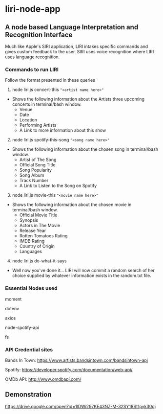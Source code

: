 # liri-node-app

## A node based Language Interpretation and Recognition Interface

Much like Apple's SIRI application, LIRI intakes specific commands and gives custom feedback to the user. SIRI uses voice recognition where LIRI uses language recognition. 



### Commands to run LIRI

Follow the format presented in these queries

1. node liri.js concert-this ```"<artist name here>"```

* Shows the following information about the Artists three upcoming concerts in terminal/bash window.
    * Venue
    * Date
    * Location
    * Performing Artists
    * A Link to more information about this show

2. node liri.js spotify-this-song ```"<song name here>"```
* Shows the following information about the chosen song in terminal/bash window.
    * Artist of The Song
    * Official Song Title
    * Song Popularity
    * Song Album
    * Track Number
    * A Link to Listen to the Song on Spotify

3. node liri.js movie-this ```"<movie name here>"```

* Shows the following information about the chosen movie in terminal/bash window.
    * Official Movie Title
    * Synopsis
    * Actors in The Movie
    * Release Year
    * Rotten Tomatoes Rating
    * IMDB Rating
    * Country of Origin
    * Languages



4. node liri.js do-what-it-says

* Well now you've done it... LIRI will now commit a random search of her choice supplied by whatever information exists in the random.txt file.

### Essential Nodes used

moment

dotenv

axios

node-spotify-api

fs

### API Credential sites

Bands In Town: https://www.artists.bandsintown.com/bandsintown-api

Spotify: https://developer.spotify.com/documentation/web-api/

OMDb API: http://www.omdbapi.com/


## Demonstration

https://drive.google.com/open?id=1lDWj297KE43NZ-M-32SY18St1pyk30gj
